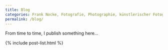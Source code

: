 ```yaml
---
title: Blog
categories: Frank Nocke, Fotografie, Photographie, künstlerischer Fotograf, privater Photograph
permalink: /blog/
---
```


From time to time, I publish something here…

{% include post-list.html %}

  